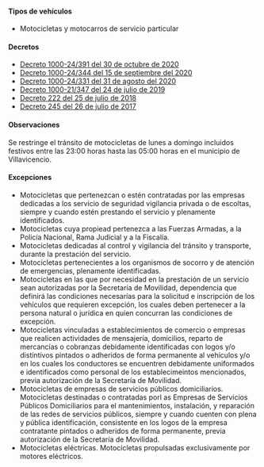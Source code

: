 #### Tipos de vehículos

- Motocicletas y motocarros de servicio particular

#### Decretos

- [Decreto 1000-24/391 del 30 de octubre de 2020](/villavicencio/decreto-1000-24-391-del-30-de-octubre-de-2020.pdf)
- [Decreto 1000-24/344 del 15 de septiembre del 2020](/villavicencio/decreto-1000-24-344-del-15-de-septiembre-del-2020.pdf)
- [Decreto 1000-24/331 del 31 de agosto del 2020](/villavicencio/decreto-1000-24-331-del-31-de-agosto-del-2020.pdf)
- [Decreto 1000-21/347 del 24 de julio de 2019](/villavicencio/decreto-1000-21-347-del-24-julio-del-2019.pdf)
- [Decreto 222 del 25 de julio de 2018](/villavicencio/decreto-222-del-25-de-julio-de-2018.pdf)
- [Decreto 245 del 26 de julio de 2017](/villavicencio/decreto-245-del-26-de-julio-de-2017.pdf)

#### Observaciones

Se restringe el tránsito de motocicletas de lunes a domingo incluidos festivos entre las 23:00 horas hasta las 05:00 horas en el municipio de Villavicencio.

#### Excepciones

- Motocicletas que pertenezcan o estén contratadas por las empresas dedicadas a los servicio de seguridad vigilancia privada o de escoltas, siempre y cuando estén prestando el servicio y plenamente identificados.
- Motocicletas cuya propiead pertenezca a las Fuerzas Armadas, a la Policía Nacional, Rama Judicial y a la Fiscalía.
- Motocicletas dedicadas al control y vigilancia del tránsito y transporte, durante la prestación del servicio.
- Motocicletas pertenecientes a los organismos de socorro y de atención de emergencias, plenamente identificadas.
- Motocicletas en las que por necesidad en la prestación de un servicio sean autorizadas por la Secretaría de Movilidad, dependencia que definirá las condiciones necesarías para la solicitud e inscripción de los vehículos que requieren excepción, los cuales deben pertenecer a la persona natural o jurídica en quien concurran las condiciones de excepción.
- Motocicletas vinculadas a establecimientos de comercio o empresas que realicen actividades de mensajería, domicilios, reparto de mercancías o cobranzas debidamente identificadas con logos y/o distintivos pintados o adheridos de forma permanente al vehículos y/o en los cuales los conductores se encuentren debidamente uniformados e identificados como personal de los establecimeintos mencionados, previa autorización de la Secretaría de Movilidad.
- Motocicletas de empresas de servicios públicos domiciliarios. Motocicletas destinadas o contratadas porl as Empresas de Servicios Públicos Domiciliarios para el mantenimientos, instalación, y reparación de las redes de servicios públicos, siempre y cuando cuenten con plena y pública identificación, consistente en los logos de la empresa contratante pintados o adheridos de forma permanente, previa autorización de la Secretaría de Movilidad.
- Motocicletas eléctricas. Motocicletas propulsadas exclusivamente por motores eléctricos.
